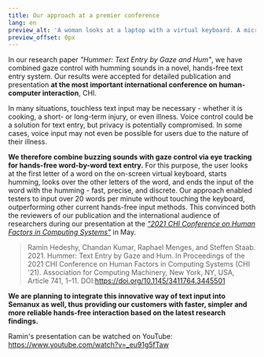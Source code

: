 ```yaml
---
title: Our approach at a premier conference
lang: en
preview_alt: 'A woman looks at a laptop with a virtual keyboard. A microphone is attached in front of the laptop, and an eye tracker is attached under the screen.'
preview_offset: 0px
---
```


In our research paper *"Hummer: Text Entry by Gaze and Hum"*, we have combined gaze control with humming sounds in a novel, hands-free text entry system. Our results were accepted for detailed publication and presentation **at the most important international conference on human-computer interaction**, CHI.

In many situations, touchless text input may be necessary - whether it is cooking, a short- or long-term injury, or even illness. Voice control could be a solution for text entry, but privacy is potentially compromised. In some cases, voice input may not even be possible for users due to the nature of their illness.

**We therefore combine buzzing sounds with gaze control via eye tracking for hands-free word-by-word text entry.** For this purpose, the user looks at the first letter of a word on the on-screen virtual keyboard, starts humming, looks over the other letters of the word, and ends the input of the word with the humming - fast, precise, and discrete. Our approach enabled testers to input over 20 words per minute without touching the keyboard, outperforming other current hands-free input methods. This convinced both the reviewers of our publication and the international audience of researchers during our presentation at the [*"2021 CHI Conference on Human Factors in Computing Systems"*](https://chi2021.acm.org/) in May.

> Ramin Hedeshy, Chandan Kumar, Raphael Menges, and Steffen Staab. 2021. Hummer: Text Entry by Gaze and Hum. In Proceedings of the 2021 CHI Conference on Human Factors in Computing Systems (CHI '21). Association for Computing Machinery, New York, NY, USA, Article 741, 1–11. DOI:<https://doi.org/10.1145/3411764.3445501>

**We are planning to integrate this innovative way of text input into Semanux as well, thus providing our customers with faster, simpler and more reliable hands-free interaction based on the latest research findings.**

Ramin's presentation can be watched on YouTube: <https://www.youtube.com/watch?v=_eu91g5fTaw>
